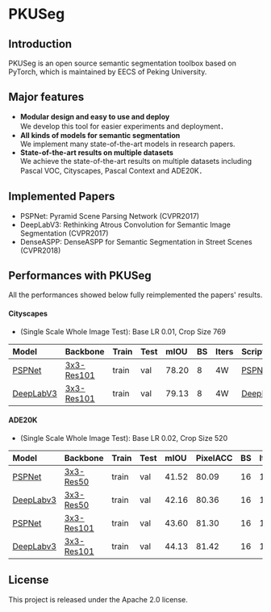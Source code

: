 # PKUSeg

## Introduction


PKUSeg is an open source semantic segmentation toolbox based on PyTorch, which is maintained 
by EECS of Peking University.


## Major features

- **Modular design and easy to use and deploy**  
   We develop this tool for easier experiments and deployment．
- **All kinds of models for semantic segmentation**  
   We implement many state-of-the-art models in research papers.
- **State-of-the-art results on multiple datasets**  
   We achieve the state-of-the-art results on multiple datasets including Pascal VOC, Cityscapes, Pascal Context
   and ADE20K．

## Implemented Papers
- PSPNet: Pyramid Scene Parsing Network (CVPR2017)
- DeepLabV3: Rethinking Atrous Convolution for Semantic Image Segmentation (CVPR2017)
- DenseASPP: DenseASPP for Semantic Segmentation in Street Scenes (CVPR2018)

## Performances with PKUSeg
All the performances showed below fully reimplemented the papers' results.

#### Cityscapes
- (Single Scale Whole Image Test): Base LR 0.01, Crop Size 769

| Model | Backbone | Train | Test | mIOU | BS | Iters | Scripts |
|:--------|:---------|:------|:------|:------|:------|:------|:------|
| [PSPNet]() | [3x3-Res101]() | train | val | 78.20 | 8 | 4W | [PSPNet]() |
| [DeepLabV3]() | [3x3-Res101]() | train | val | 79.13 | 8 | 4W | [DeepLabV3]() |

#### ADE20K
- (Single Scale Whole Image Test): Base LR 0.02, Crop Size 520

| Model | Backbone | Train | Test | mIOU | PixelACC | BS | Iters | Scripts |
|:--------|:---------|:------|:------|:------|:------|:------|:------|:------|
| [PSPNet]() | [3x3-Res50]() | train | val | 41.52 | 80.09 | 16 | 15W | [PSPNet]() |
| [DeepLabv3]() | [3x3-Res50]() | train | val | 42.16 | 80.36 | 16 | 15W | [DeepLabV3]() |
| [PSPNet]() | [3x3-Res101]() | train | val | 43.60 | 81.30 | 16 | 15W | [PSPNet]() |
| [DeepLabv3]() | [3x3-Res101]() | train | val | 44.13 | 81.42 | 16 | 15W | [DeepLabV3]() |


## License

This project is released under the Apache 2.0 license.
